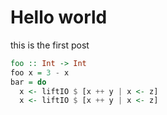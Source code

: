 # Hello world
this is the first post
```haskell
foo :: Int -> Int
foo x = 3 - x
bar = do
  x <- liftIO $ [x ++ y | x <- z]
  x <- liftIO $ [x ++ y | x <- z]
```
